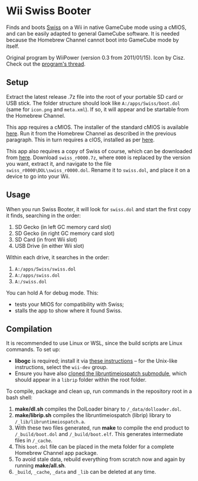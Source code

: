 # Wii Swiss Booter

Finds and boots [Swiss](https://github.com/emukidid/swiss-gc/) on a Wii in native GameCube mode using a cMIOS, and can be easily adapted to general GameCube software. It is needed because the Homebrew Channel cannot boot into GameCube mode by itself.

Original program by WiiPower (version 0.3 from 2011/01/15). Icon by Cisz. Check out the [program's thread](https://gbatemp.net/threads/wii-swiss-booter.277350/).

## Setup
Extract the latest release .7z file into the root of your portable SD card or USB stick. The folder structure should look like `A:/apps/Swiss/boot.dol` (same for `icon.png` and `meta.xml`). If so, it will appear and be startable from the Homebrew Channel.

This app requires a cMIOS. The installer of the standard cMIOS is available [here](https://www.mediafire.com/file/4utullykvbe2xlu/cMIOSWiiGator.7z/file). Run it from the Homebrew Channel as described in the previous paragraph. This in turn requires a cIOS, installed as per [here](https://wii.hacks.guide/cios).

This app also requires a copy of Swiss of course, which can be downloaded from [here](https://github.com/emukidid/swiss-gc/releases). Download `swiss_r0000.7z`, where `0000` is replaced by the version you want, extract it, and navigate to the file `swiss_r0000\DOL\swiss_r0000.dol`. Rename it to `swiss.dol`, and place it on a device to go into your Wii.

## Usage
When you run Swiss Booter, it will look for `swiss.dol` and start the first copy it finds, searching in the order:
1. SD Gecko (in left GC memory card slot)
2. SD Gecko (in right GC memory card slot)
3. SD Card (in front Wii slot)
4. USB Drive (in either Wii slot)

Within each drive, it searches in the order:
1. `A:/apps/Swiss/swiss.dol`
2. `A:/apps/swiss.dol`
3. `A:/swiss.dol`

You can hold A for debug mode. This:
- tests your MIOS for compatibility with Swiss;
- stalls the app to show where it found Swiss.

## Compilation
It is recommended to use Linux or WSL, since the build scripts are Linux commands. To set up:
- **libogc** is required; install it via [these instructions](https://devkitpro.org/wiki/Getting_Started) – for the Unix-like instructions, select the `wii-dev` group.
- Ensure you have also [cloned the libruntimeiospatch submodule](https://stackoverflow.com/questions/3796927/how-do-i-git-clone-a-repo-including-its-submodules), which should appear in a `librip` folder within the root folder.

To compile, package and clean up, run commands in the repository root in a bash shell:
1. **make/dl.sh** compiles the DolLoader binary to `/_data/dolloader.dol`.
2. **make/librip.sh** compiles the libruntimeiospatch (librip) library to `/_lib/libruntimeiospatch.a`.
3. With these two files generated, run **make** to compile the end product to `/_build/boot.dol` and `/_build/boot.elf`. This generates intermediate files in `/_cache`.
4. This `boot.dol` file can be placed in the meta folder for a complete Homebrew Channel app package.
5. To avoid stale data, rebuild everything from scratch now and again by running **make/all.sh**.
6. `_build`, `_cache`, `_data` and `_lib` can be deleted at any time.
